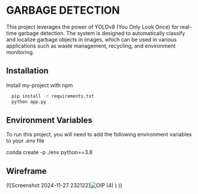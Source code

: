 
# GARBAGE DETECTION
This project leverages the power of YOLOv8 (You Only Look Once) for real-time garbage detection. The system is designed to automatically classify and localize garbage objects in images, which can be used in various applications such as waste management, recycling, and environment monitoring.
## Installation

Install my-project with npm

```bash
  pip install -r requirements.txt
  python app.py

```
    
## Environment Variables

To run this project, you will need to add the following environment variables to your .env file

conda create -p ./env python==3.8


## Wireframe

(![Screenshot 2024-11-27 232122]![OIP (4)](https://github.com/user-attachments/assets/73055277-c33f-4416-aba3-5d4379a8eefb)
)
))

